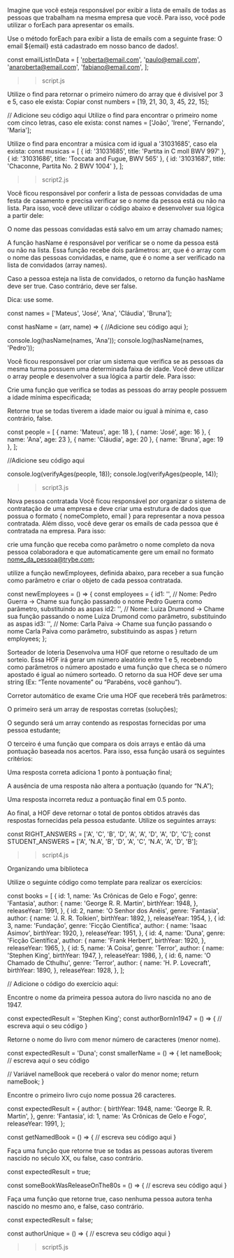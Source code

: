 Imagine que você esteja responsável por exibir a lista de emails de todas as pessoas que trabalham na mesma empresa que você. Para isso, você pode utilizar o forEach para apresentar os emails.

Use o método forEach para exibir a lista de emails com a seguinte frase: O email ${email} está cadastrado em nosso banco de dados!.

const emailListInData = [
  'roberta@email.com',
  'paulo@email.com',
  'anaroberta@email.com',
  'fabiano@email.com',
];

>> script.js

Utilize o find para retornar o primeiro número do array que é divisível por 3 e 5, caso ele exista:
Copiar
const numbers = [19, 21, 30, 3, 45, 22, 15];

// Adicione seu código aqui
Utilize o find para encontrar o primeiro nome com cinco letras, caso ele exista:
const names = ['João', 'Irene', 'Fernando', 'Maria'];

Utilize o find para encontrar a música com id igual a '31031685', caso ela exista:
const musicas = [
  { id: '31031685', title: 'Partita in C moll BWV 997' },
  { id: '31031686', title: 'Toccata and Fugue, BWV 565' },
  { id: '31031687', title: 'Chaconne, Partita No. 2 BWV 1004' },
];

>>script2.js

Você ficou responsável por conferir a lista de pessoas convidadas de uma festa de casamento e precisa verificar se o nome da pessoa está ou não na lista. Para isso, você deve utilizar o código abaixo e desenvolver sua lógica a partir dele:

O nome das pessoas convidadas está salvo em um array chamado names;

A função hasName é responsável por verificar se o nome da pessoa está ou não na lista. Essa função recebe dois parâmetros: arr, que é o array com o nome das pessoas convidadas, e name, que é o nome a ser verificado na lista de convidados (array names).

Caso a pessoa esteja na lista de convidados, o retorno da função hasName deve ser true. Caso contrário, deve ser false.

Dica: use some.

const names = ['Mateus', 'José', 'Ana', 'Cláudia', 'Bruna'];

const hasName = (arr, name) => {
  //Adicione seu código aqui
};

console.log(hasName(names, 'Ana'));
console.log(hasName(names, 'Pedro'));

Você ficou responsável por criar um sistema que verifica se as pessoas da mesma turma possuem uma determinada faixa de idade. Você deve utilizar o array people e desenvolver a sua lógica a partir dele. Para isso:

Crie uma função que verifica se todas as pessoas do array people possuem a idade mínima especificada;

Retorne true se todas tiverem a idade maior ou igual à mínima e, caso contrário, false.

const people = [
  { name: 'Mateus', age: 18 },
  { name: 'José', age: 16 },
  { name: 'Ana', age: 23 },
  { name: 'Cláudia', age: 20 },
  { name: 'Bruna', age: 19 },
];

  //Adicione seu código aqui

console.log(verifyAges(people, 18));
console.log(verifyAges(people, 14));

>>script3.js

Nova pessoa contratada
Você ficou responsável por organizar o sistema de contratação de uma empresa e deve criar uma estrutura de dados que possua o formato { nomeCompleto, email } para representar a nova pessoa contratada. Além disso, você deve gerar os emails de cada pessoa que é contratada na empresa. Para isso:

crie uma função que receba como parâmetro o nome completo da nova pessoa colaboradora e que automaticamente gere um email no formato nome_da_pessoa@trybe.com;

utilize a função newEmployees, definida abaixo, para receber a sua função como parâmetro e criar o objeto de cada pessoa contratada.

const newEmployees = () => {
  const employees = {
    id1: '', // Nome: Pedro Guerra -> Chame sua função passando o nome Pedro Guerra como parâmetro, substituindo as aspas
    id2: '', // Nome: Luiza Drumond -> Chame sua função passando o nome Luiza Drumond como parâmetro, substituindo as aspas
    id3: '', // Nome: Carla Paiva -> Chame sua função passando o nome Carla Paiva como parâmetro, substituindo as aspas
  }
  return employees;
};

Sorteador de loteria
Desenvolva uma HOF que retorne o resultado de um sorteio. Essa HOF irá gerar um número aleatório entre 1 e 5, recebendo como parâmetros o número apostado e uma função que checa se o número apostado é igual ao número sorteado. O retorno da sua HOF deve ser uma string (Ex: “Tente novamente” ou “Parabéns, você ganhou”).

Corretor automático de exame
Crie uma HOF que receberá três parâmetros:

O primeiro será um array de respostas corretas (soluções);

O segundo será um array contendo as respostas fornecidas por uma pessoa estudante;

O terceiro é uma função que compara os dois arrays e então dá uma pontuação baseada nos acertos. Para isso, essa função usará os seguintes critérios:

Uma resposta correta adiciona 1 ponto à pontuação final;

A ausência de uma resposta não altera a pontuação (quando for “N.A”);

Uma resposta incorreta reduz a pontuação final em 0.5 ponto.

Ao final, a HOF deve retornar o total de pontos obtidos através das respostas fornecidas pela pessoa estudante. Utilize os seguintes arrays:

const RIGHT_ANSWERS = ['A', 'C', 'B', 'D', 'A', 'A', 'D', 'A', 'D', 'C'];
const STUDENT_ANSWERS = ['A', 'N.A', 'B', 'D', 'A', 'C', 'N.A', 'A', 'D', 'B'];

>>script4.js

Organizando uma biblioteca

Utilize o seguinte código como template para realizar os exercícios:

const books = [
  {
    id: 1,
    name: 'As Crônicas de Gelo e Fogo',
    genre: 'Fantasia',
    author: {
      name: 'George R. R. Martin',
      birthYear: 1948,
    },
    releaseYear: 1991,
  },
  {
    id: 2,
    name: 'O Senhor dos Anéis',
    genre: 'Fantasia',
    author: {
      name: 'J. R. R. Tolkien',
      birthYear: 1892,
    },
    releaseYear: 1954,
  },
  {
    id: 3,
    name: 'Fundação',
    genre: 'Ficção Científica',
    author: {
      name: 'Isaac Asimov',
      birthYear: 1920,
    },
    releaseYear: 1951,
  },
  {
    id: 4,
    name: 'Duna',
    genre: 'Ficção Científica',
    author: {
      name: 'Frank Herbert',
      birthYear: 1920,
    },
    releaseYear: 1965,
  },
  {
    id: 5,
    name: 'A Coisa',
    genre: 'Terror',
    author: {
      name: 'Stephen King',
      birthYear: 1947,
    },
    releaseYear: 1986,
  },
  {
    id: 6,
    name: 'O Chamado de Cthulhu',
    genre: 'Terror',
    author: {
      name: 'H. P. Lovecraft',
      birthYear: 1890,
    },
    releaseYear: 1928,
  },
];

// Adicione o código do exercício aqui:

Encontre o nome da primeira pessoa autora do livro nascida no ano de 1947.

const expectedResult = 'Stephen King';
const authorBornIn1947 = () => {
  // escreva aqui o seu código
}

Retorne o nome do livro com menor número de caracteres (menor nome).

const expectedResult = 'Duna';
const smallerName = () => {
  let nameBook;
  // escreva aqui o seu código

  // Variável nameBook que receberá o valor do menor nome;
  return nameBook;
}

Encontre o primeiro livro cujo nome possua 26 caracteres.

const expectedResult = {
  author: {
    birthYear: 1948,
    name: 'George R. R. Martin',
  },
  genre: 'Fantasia',
  id: 1,
  name: 'As Crônicas de Gelo e Fogo',
  releaseYear: 1991,
};

const getNamedBook = () => {
  // escreva seu código aqui
}

Faça uma função que retorne true se todas as pessoas autoras tiverem nascido no século XX, ou false, caso contrário.

const expectedResult = true;

const someBookWasReleaseOnThe80s = () => {
  // escreva seu código aqui
}

Faça uma função que retorne true, caso nenhuma pessoa autora tenha nascido no mesmo ano, e false, caso contrário.

const expectedResult = false;

const authorUnique = () => {
  // escreva seu código aqui
}

>>script5.js